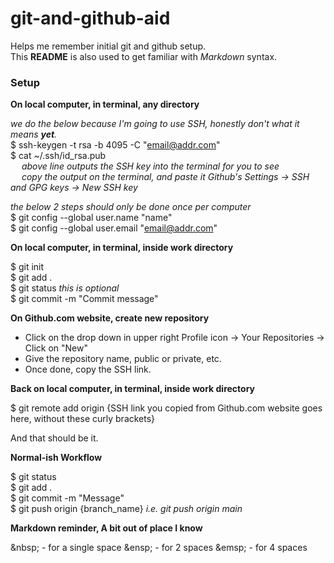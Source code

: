 # git-and-github-aid
Helps me remember initial git and github setup.  
This **README** is also used to get familiar with *Markdown* syntax.

### Setup


**On local computer, in terminal, any directory**  

*we do the below because I'm going to use SSH, honestly don't what it means **yet**.*  
$ ssh-keygen -t rsa -b 4095 -C "email@addr.com"  
$ cat ~/.ssh/id_rsa.pub  
&emsp; *above line outputs the SSH key into the terminal for you to see*  
&emsp; *copy the output on the terminal, and paste it Github's Settings -> SSH and GPG keys -> New SSH key*  

*the below 2 steps should only be done once per computer*  
$ git config --global user.name "name"  
$ git config --global user.email "email@addr.com"

**On local computer, in terminal, inside work directory**  

$ git init  
$ git add .  
$ git status *this is optional*  
$ git commit -m "Commit message"  

**On Github.com website, create new repository** 

- Click on the drop down in upper right Profile icon -> Your Repositories -> Click on "New"  
- Give the repository name, public or private, etc.  
- Once done, copy the SSH link.

**Back on local computer, in terminal, inside work directory**

$ git remote add origin {SSH link you copied from Github.com website goes here, without these curly brackets}  

And that should be it.

**Normal-ish Workflow**  

$ git status  
$ git add .  
$ git commit -m "Message"  
$ git push origin {branch_name} *i.e. git push origin main*

**Markdown reminder, A bit out of place I know** 

\&nbsp; - for a single space
\&ensp; - for 2 spaces
\&emsp; - for 4 spaces
